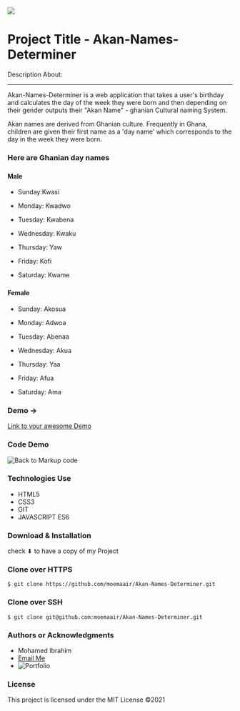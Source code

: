 ![](logo.png)

Project Title - Akan-Names-Determiner
=======================================

Description About:

* * *

 Akan-Names-Determiner is a web application that takes a user's birthday and calculates the day of the week they were born and then depending on their gender outputs their "Akan Name" - ghanian Cultural naming System. 

 Akan names are derived from Ghanian culture. Frequently in Ghana, children are given their first name as a 'day name' which corresponds to the day in the week they were born.

### Here are Ghanian day names

### <h4>Male</h4>
* Sunday:Kwasi

* Monday: Kwadwo

* Tuesday: Kwabena

* Wednesday: Kwaku

* Thursday:  Yaw

* Friday: Kofi

* Saturday: Kwame

### <h4>Female</h4>
* Sunday: Akosua

* Monday: Adwoa

* Tuesday: Abenaa

* Wednesday: Akua

* Thursday:  Yaa

* Friday: Afua

* Saturday: Ama


### Demo -> 

[Link to your awesome Demo](#) 

### Code Demo
![Back to Markup code](https://github.com/moemaair/Akan-Names-Determiner)

### Technologies Use
 
 * HTML5
 * CSS3
 * GIT
 * JAVASCRIPT ES6

### Download & Installation
check ⬇ to have a copy of my Project

### Clone over HTTPS

```shell 
$ git clone https://github.com/moemaair/Akan-Names-Determiner.git

```
### Clone over SSH

```shell 
$ git clone git@github.com:moemaair/Akan-Names-Determiner.git

```
### Authors or Acknowledgments

*   Mohamed Ibrahim
* [Email Me](mailto:rageali12@gmail.com?subject=[GitHub]%20Source%20Han%20Sans)
* ![Portfolio](https://moemaair.github.io/Portfolio-Landing-pg/)

### License

This project is licensed under the MIT License ©2021